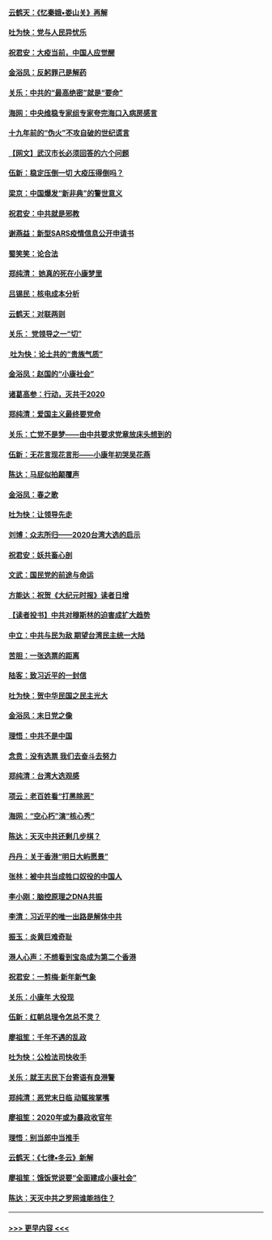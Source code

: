 #### [云鹤天：《忆秦娥▪娄山关》再解](../pages/nsc993/n11824682.md?t=01280501) 
#### [吐为快：党与人民异忧乐](../pages/nsc993/n11824660.md?t=01280501) 
#### [祝君安：大疫当前，中国人应觉醒](../pages/nsc993/n11821946.md?t=01280501) 
#### [金浴凤：反躬罪己是解药](../pages/nsc993/n11820280.md?t=01280501) 
#### [关乐：中共的“最高绝密”就是“要命”](../pages/nsc993/n11816946.md?t=01280501) 
#### [海网：中央维稳专家组专家夸完海口入病房感言](../pages/nsc993/n11815138.md?t=01280501) 
#### [十九年前的“伪火”不攻自破的世纪谎言](../pages/nsc993/n11813238.md?t=01280501) 
#### [【网文】武汉市长必须回答的六个问题](../pages/nsc993/n11813848.md?t=01280501) 
#### [伍新：稳定压倒一切 大疫压得倒吗？](../pages/nsc993/n11812634.md?t=01280501) 
#### [梁京：中国爆发“新非典”的警世意义](../pages/nsc993/n11812554.md?t=01280501) 
#### [祝君安：中共就是邪教](../pages/nsc993/n11812431.md?t=01280501) 
#### [谢燕益：新型SARS疫情信息公开申请书](../pages/nsc993/n11808840.md?t=01280501) 
#### [蜀笑笑：论合法](../pages/nsc993/n11808064.md?t=01280501) 
#### [郑纯清： 她真的死在小康梦里](../pages/nsc993/n11806623.md?t=01280501) 
#### [吕锡民：核电成本分析](../pages/nsc993/n11806284.md?t=01280501) 
#### [云鹤天：对联两则](../pages/nsc993/n11805957.md?t=01280501) 
#### [关乐： 党领导之一“切”](../pages/nsc993/n11804505.md?t=01280501) 
#### [ 吐为快：论土共的“贵族气质”](../pages/nsc993/n11804490.md?t=01280501) 
#### [金浴凤：赵国的“小康社会”](../pages/nsc993/n11804452.md?t=01280501) 
#### [诸葛高参：行动，灭共于2020](../pages/nsc993/n11804120.md?t=01280501) 
#### [郑纯清：爱国主义最终要党命](../pages/nsc993/n11802197.md?t=01280501) 
#### [关乐：亡党不是梦——由中共要求党章放床头想到的](../pages/nsc993/n11802156.md?t=01280501) 
#### [伍新：无花言现花言形——小康年初哭吴花燕](../pages/nsc993/n11800044.md?t=01280501) 
#### [陈达：马屁似拍颠覆声](../pages/nsc993/n11800010.md?t=01280501) 
#### [金浴凤：春之歌](../pages/nsc993/n11797687.md?t=01280501) 
#### [吐为快：让领导先走](../pages/nsc993/n11797512.md?t=01280501) 
#### [刘博：众志所归——2020台湾大选的启示](../pages/nsc993/n11796878.md?t=01280501) 
#### [祝君安：妖共畜心剖](../pages/nsc993/n11794273.md?t=01280501) 
#### [文武：国民党的前途与命运](../pages/nsc993/n11794198.md?t=01280501) 
#### [方能达：祝贺《大纪元时报》读者日增](../pages/nsc993/n11793807.md?t=01280501) 
#### [【读者投书】中共对穆斯林的迫害成扩大趋势](../pages/nsc993/n11791371.md?t=01280501) 
#### [中立：中共与民为敌 期望台湾民主统一大陆](../pages/nsc993/n11790392.md?t=01280501) 
#### [苦胆：一张选票的距离](../pages/nsc993/n11788914.md?t=01280501) 
#### [陆客：致习近平的一封信](../pages/nsc993/n11788867.md?t=01280501) 
#### [吐为快：贺中华民国之民主光大](../pages/nsc993/n11788618.md?t=01280501) 
#### [金浴凤：末日党之像](../pages/nsc993/n11787475.md?t=01280501) 
#### [理悟：中共不是中国](../pages/nsc993/n11787463.md?t=01280501) 
#### [念贲：没有选票  我们去奋斗去努力](../pages/nsc993/n11787398.md?t=01280501) 
#### [郑纯清：台湾大选观感](../pages/nsc993/n11786210.md?t=01280501) 
#### [项云：老百姓看“打黑除恶”](../pages/nsc993/n11785398.md?t=01280501) 
#### [海网：“空心朽”演“核心秀”](../pages/nsc993/n11783874.md?t=01280501) 
#### [陈达：天灭中共还剩几步棋？](../pages/nsc993/n11783719.md?t=01280501) 
#### [丹丹：关于香港“明日大屿愿景”](../pages/nsc993/n11783273.md?t=01280501) 
#### [张林：被中共当成牲口奴役的中国人](../pages/nsc993/n11782397.md?t=01280501) 
#### [李小刚：脑控原理之DNA共振](../pages/nsc993/n11780962.md?t=01280501) 
#### [李清：习近平的唯一出路是解体中共](../pages/nsc993/n11780866.md?t=01280501) 
#### [振玉：炎黄巨难奇耻](../pages/nsc993/n11779632.md?t=01280501) 
#### [港人心声：不想看到宝岛成为第二个香港](../pages/nsc993/n11778817.md?t=01280501) 
#### [祝君安：一剪梅‧新年新气象](../pages/nsc993/n11776340.md?t=01280501) 
#### [关乐：小康年 大役现](../pages/nsc993/n11774213.md?t=01280501) 
#### [伍新：红朝总理令怎总不灵？](../pages/nsc993/n11770813.md?t=01280501) 
#### [廖祖笙：千年不遇的乱政](../pages/nsc993/n11770373.md?t=01280501) 
#### [吐为快：公检法司快收手](../pages/nsc993/n11770359.md?t=01280501) 
#### [关乐：就王志民下台寄语有良港警](../pages/nsc993/n11769903.md?t=01280501) 
#### [郑纯清：恶党末日临 动辄挨掌嘴](../pages/nsc993/n11769356.md?t=01280501) 
#### [廖祖笙：2020年或为暴政收官年](../pages/nsc993/n11768216.md?t=01280501) 
#### [理悟：别当郎中当推手](../pages/nsc993/n11768243.md?t=01280501) 
#### [云鹤天：《七律▪冬云》新解](../pages/nsc993/n11768204.md?t=01280501) 
#### [廖祖笙：饿饭党说要“全面建成小康社会”](../pages/nsc993/n11767482.md?t=01280501) 
#### [陈达：天灭中共之罗网谁能挡住？](../pages/nsc993/n11767465.md?t=01280501) 

----
#### [ >>> 更早内容 <<< ](../indexes/nsc993-earlier.md)
